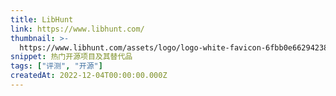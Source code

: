 ```yaml
---
title: LibHunt
link: https://www.libhunt.com/
thumbnail: >-
  https://www.libhunt.com/assets/logo/logo-white-favicon-6fbb0e66294238a42e6ab61a08305554980ed01129e726d2246664245ca7b4c3.png
snippet: 热门开源项目及其替代品
tags: ["评测", "开源"]
createdAt: 2022-12-04T00:00:00.000Z
---
```

